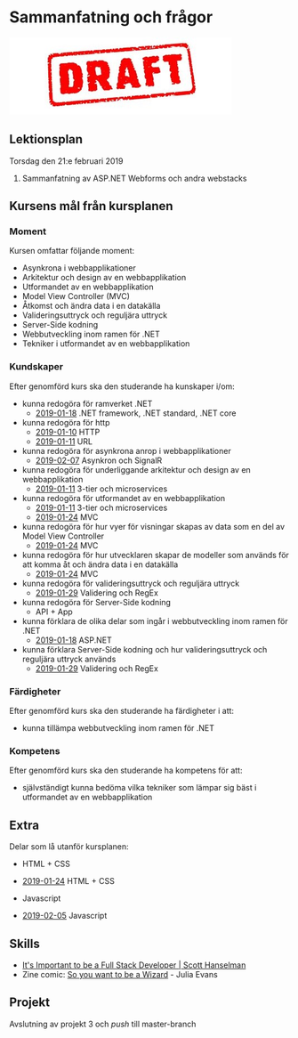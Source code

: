 # Sammanfatning och frågor

![Draft](draft.jpg)


## Lektionsplan
Torsdag den 21:e februari 2019

1. Sammanfatning av ASP.NET Webforms och andra webstacks 


## Kursens mål från kursplanen
### Moment
Kursen omfattar följande moment:
* Asynkrona i webbapplikationer
* Arkitektur och design av en webbapplikation
* Utformandet av en webbapplikation
* Model View Controller (MVC)
* Åtkomst och ändra data i en datakälla
* Valideringsuttryck och reguljära uttryck
* Server-Side kodning
* Webbutveckling inom ramen för .NET
* Tekniker i utformandet av en webbapplikation

### Kundskaper
Efter genomförd kurs ska den studerande ha kunskaper i/om:
* kunna redogöra för ramverket .NET
    * [2019-01-18](lecture20190117.md) .NET framework, .NET standard, .NET core
* kunna redogöra för http
    * [2019-01-10](lecture20190110.md) HTTP
    * [2019-01-11](lecture20190111.md) URL
* kunna redogöra för asynkrona anrop i webbapplikationer
    * [2019-02-07](lecture20190207.md) Asynkron och SignalR
* kunna redogöra för underliggande arkitektur och design av en webbapplikation
    * [2019-01-11](lecture20190111.md) 3-tier och microservices
* kunna redogöra för utformandet av en webbapplikation
    * [2019-01-11](lecture20190111.md) 3-tier och microservices
    * [2019-01-24](lecture20190124.md) MVC
* kunna redogöra för hur vyer för visningar skapas av data som en del av Model View Controller
    * [2019-01-24](lecture20190124.md) MVC
* kunna redogöra för hur utvecklaren skapar de modeller som används för att komma åt och ändra data i en datakälla
    * [2019-01-24](lecture20190124.md) MVC
* kunna redogöra för valideringsuttryck och reguljära uttryck
    * [2019-01-29](lecture20190129.md) Validering och RegEx
* kunna redogöra för Server-Side kodning
    * API + App
* kunna förklara de olika delar som ingår i webbutveckling inom ramen för .NET
    * [2019-01-18](lecture20190117.md) ASP.NET
* kunna förklara Server-Side kodning och hur valideringsuttryck och reguljära uttryck används
    * [2019-01-29](lecture20190129.md) Validering och RegEx

### Färdigheter
Efter genomförd kurs ska den studerande ha färdigheter i att:
* kunna tillämpa webbutveckling inom ramen för .NET

### Kompetens
Efter genomförd kurs ska den studerande ha kompetens för att:
* självständigt kunna bedöma vilka tekniker som lämpar sig bäst i utformandet av en webbapplikation

## Extra
Delar som lå utanför kursplanen:
- HTML + CSS
* [2019-01-24](lecture20190124.md) HTML + CSS
- Javascript
* [2019-02-05](lecture20190205.md) Javascript

## Skills
* [It's Important to be a Full Stack Developer | Scott Hanselman](https://www.youtube.com/watch?v=Bx17ywo-5nM)
* Zine comic: [So you want to be a Wizard](https://jvns.ca/wizard-zine.pdf) - Julia Evans

## Projekt
Avslutning av projekt 3 och *push* till master-branch